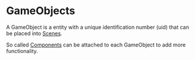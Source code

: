 # GameObjects

A GameObject is a entity with a unique identification number (uid) that can be placed into [Scenes](./scene.md).

So called [Components](./components.md) can be attached to each GameObject to add more functionality.
